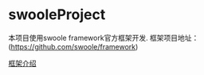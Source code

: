 # swooleProject
本项目使用swoole framework官方框架开发.
框架项目地址：(https://github.com/swoole/framework)

[框架介绍](https://github.com/swoole/framework)
